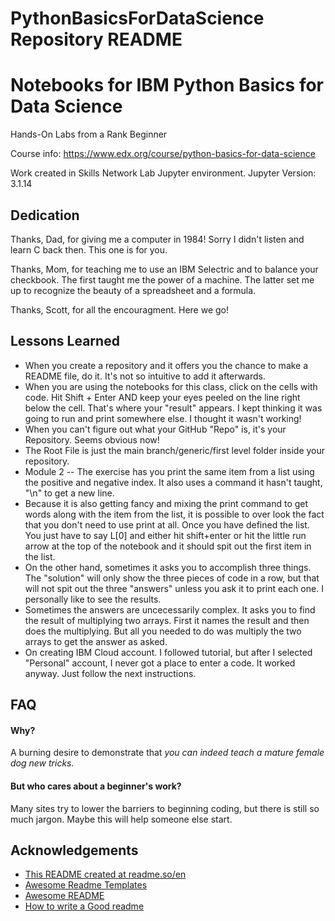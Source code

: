 # PythonBasicsForDataScience Repository README
# Notebooks for IBM Python Basics for Data Science

Hands-On Labs from a Rank Beginner

Course info:
https://www.edx.org/course/python-basics-for-data-science

Work created in Skills Network Lab Jupyter environment.
Jupyter Version: 3.1.14








## Dedication

Thanks, Dad, for giving me a computer in 1984! 
Sorry I didn't listen and learn C back then. 
This one is for you.

Thanks, Mom, for teaching me to use an IBM Selectric and to balance your checkbook. The first taught me the power of a machine. The latter set me up to recognize the beauty of a spreadsheet and a formula.

Thanks, Scott, for all the encouragment. Here we go!

 

## Lessons Learned

- When you create a repository and it offers you the chance to make a README file, do it. It's not so intuitive to add it afterwards.
- When you are using the notebooks for this class, click on the cells with code. Hit Shift + Enter AND keep your eyes peeled on the line right below the cell. That's where your "result" appears. I kept thinking it was going to run and print somewhere else. I thought it wasn't working!
- When you can't figure out what your GitHub "Repo" is, it's your Repository. Seems obvious now!
- The Root File is just the main branch/generic/first level folder inside your repository.
- Module 2 -- The exercise has you print the same item from a list using the positive and negative index. It also uses a command it hasn't taught, "\n" to get a new line.
- Because it is also getting fancy and mixing the print command to get words along with the item from the list, it is possible to over look the fact that you don't need to use print at all. Once you have defined the list. You just have to say L[0] and either hit shift+enter or hit the little run arrow at the top of the notebook and it should spit out the first item in the list. 
- On the other hand, sometimes it asks you to accomplish three things. The "solution" will only show the three pieces of code in a row, but that will not spit out the three "answers" unless you ask it to print each one. I personally like to see the results.
- Sometimes the answers are uncecessarily complex. It asks you to find the result of multiplying two arrays. First it names the result and then does the multiplying. But all you needed to do was multiply the two arrays to get the answer as asked.
- On creating IBM Cloud account. I followed tutorial, but after I selected "Personal" account, I never got a place to enter a code. It worked anyway. Just follow the next instructions.


## FAQ

#### Why?

A burning desire to demonstrate that *you
 can indeed teach a mature female dog new tricks.*

#### But who cares about a beginner's work?

Many sites try to lower the barriers to beginning coding, but there is still so much jargon. 
Maybe this will help someone else start.


## Acknowledgements

 - [This README created at readme.so/en](https://readme.so/en) 
 - [Awesome Readme Templates](https://awesomeopensource.com/project/elangosundar/awesome-README-templates)
 - [Awesome README](https://github.com/matiassingers/awesome-readme)
 - [How to write a Good readme](https://bulldogjob.com/news/449-how-to-write-a-good-readme-for-your-github-project)
 
